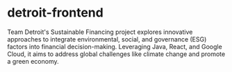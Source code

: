 
# detroit-frontend
Team Detroit's Sustainable Financing project explores innovative approaches to integrate environmental, social, and governance (ESG) factors into financial decision-making. Leveraging Java, React, and Google Cloud, it aims to address global challenges like climate change and promote a green economy.
